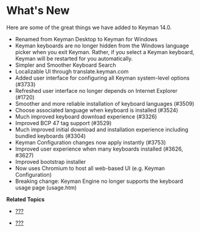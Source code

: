 # What's New

Here are some of the great things we have added to Keyman 14.0.

-   Renamed from Keyman Desktop to Keyman for Windows
-   Keyman keyboards are no longer hidden from the Windows language
    picker when you exit Keyman. Rather, if you select a Keyman
    keyboard, Keyman will be restarted for you automatically.
-   Simpler and Smoother Keyboard Search
-   Localizable UI through
    translate.keyman.com
-   Added user interface for configuring all Keyman system-level options
    (\#3733)
-   Refreshed user interface no longer depends on Internet Explorer
    (\#1720)
-   Smoother and more reliable installation of keyboard languages
    (\#3509)
-   Choose associated language when keyboard is installed (\#3524)
-   Much improved keyboard download experience (\#3326)
-   Improved BCP 47 tag support (\#3529)
-   Much improved initial download and installation experience including
    bundled keyboards (\#3304)
-   Keyman Configuration changes now apply instantly (\#3753)
-   Improved user experience when many keyboards installed (\#3626,
    \#3627)
-   Improved bootstrap installer
-   Now uses Chromium to host all web-based UI (e.g. Keyman
    Configuration)
-   Breaking change: Keyman Engine no longer supports the keyboard usage
    page (usage.htm)

**Related Topics**

-   [???](#about_history)

-   [???](#basic_newways)
